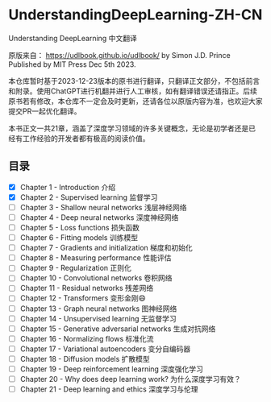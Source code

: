 # UnderstandingDeepLearning-ZH-CN
Understanding DeepLearning 中文翻译

原版来自： https://udlbook.github.io/udlbook/
by Simon J.D. Prince  
Published by MIT Press Dec 5th 2023.

本仓库暂时基于2023-12-23版本的原书进行翻译，只翻译正文部分，不包括前言和附录。使用ChatGPT进行机翻并进行人工审核，如有翻译错误还请指正。后续原书若有修改，本仓库不一定会及时更新，还请各位以原版内容为准，也欢迎大家提交PR一起优化翻译。

本书正文一共21章，涵盖了深度学习领域的许多关键概念，无论是初学者还是已经有工作经验的开发者都有极高的阅读价值。
## 目录
- [x] Chapter 1 - Introduction 介绍
- [x] Chapter 2 - Supervised learning 监督学习
- [ ] Chapter 3 - Shallow neural networks 浅层神经网络
- [ ] Chapter 4 - Deep neural networks 深度神经网络
- [ ] Chapter 5 - Loss functions 损失函数
- [ ] Chapter 6 - Fitting models 训练模型
- [ ] Chapter 7 - Gradients and initialization 梯度和初始化
- [ ] Chapter 8 - Measuring performance 性能评估
- [ ] Chapter 9 - Regularization 正则化
- [ ] Chapter 10 - Convolutional networks 卷积网络
- [ ] Chapter 11 - Residual networks 残差网络
- [ ] Chapter 12 - Transformers 变形金刚😄
- [ ] Chapter 13 - Graph neural networks 图神经网络
- [ ] Chapter 14 - Unsupervised learning 无监督学习
- [ ] Chapter 15 - Generative adversarial networks 生成对抗网络
- [ ] Chapter 16 - Normalizing flows 标准化流
- [ ] Chapter 17 - Variational autoencoders 变分自编码器
- [ ] Chapter 18 - Diffusion models 扩散模型
- [ ] Chapter 19 - Deep reinforcement learning 深度强化学习
- [ ] Chapter 20 - Why does deep learning work? 为什么深度学习有效？
- [ ] Chapter 21 - Deep learning and ethics 深度学习与伦理
